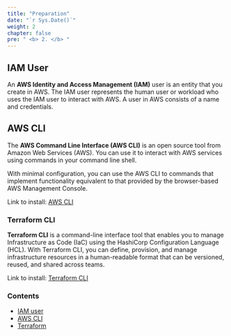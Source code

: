 ```yaml
---
title: "Preparation"
date: "`r Sys.Date()`"
weight: 2
chapter: false
pre: " <b> 2. </b> "
---
```


## IAM User

An **AWS Identity and Access Management (IAM)** user is an entity that you create in AWS. The IAM user represents the human user or workload who uses the IAM user to interact with AWS. A user in AWS consists of a name and credentials.

## AWS CLI

The **AWS Command Line Interface (AWS CLI)** is an open source tool from Amazon Web Services (AWS). You can use it to interact with AWS services using commands in your command line shell.

With minimal configuration, you can use the AWS CLI to commands that implement functionality equivalent to that provided by the browser-based AWS Management Console.

Link to install: [AWS CLI](https://docs.aws.amazon.com/cli/latest/userguide/getting-started-install.html)

### Terraform CLI

**Terraform CLI** is a command-line interface tool that enables you to manage Infrastructure as Code (IaC) using the HashiCorp Configuration Language (HCL). With Terraform CLI, you can define, provision, and manage infrastructure resources in a human-readable format that can be versioned, reused, and shared across teams.

Link to install: [Terraform CLI](https://developer.hashicorp.com/terraform/install)

### Contents

- [IAM user](2.1-iam-user/)
- [AWS CLI](2.2-aws-cli/)
- [Terraform](2.3-terraform/)
